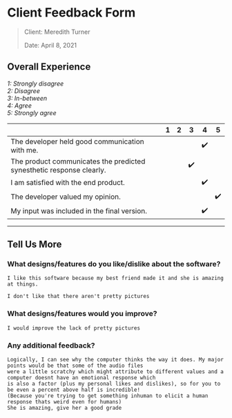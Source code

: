 # Client Feedback Form

> Client: Meredith Turner
>
> Date:   April 8, 2021

## Overall Experience
*1: Strongly disagree* </br>
*2: Disagree*</br>
*3: In-between*</br>
*4: Agree*</br>
*5: Strongly agree*


| | 1 | 2 | 3 | 4 | 5 |
|-| - | - | - | - | - |
| The developer held good communication with me. |  |  |  | :heavy_check_mark: |  | 
| The product communicates the predicted synesthetic response clearly. |  |  | :heavy_check_mark: |  |  |
| I am satisfied with the end product. |  |  |  | :heavy_check_mark: |  |
| The developer valued my opinion. |  |  |  |  | :heavy_check_mark: |
| My input was included in the final version. |  |  |  | :heavy_check_mark: |  

---

## Tell Us More

### What designs/features do you like/dislike about the software?

    I like this software because my best friend made it and she is amazing at things.
    
    I don't like that there aren't pretty pictures

### What designs/features would you improve?

    I would improve the lack of pretty pictures 

### Any additional feedback?

    Logically, I can see why the computer thinks the way it does. My major points would be that some of the audio files 
    were a little scratchy which might attribute to different values and a computer doesnt have an emotional response which 
    is also a factor (plus my personal likes and dislikes), so for you to be even a percent above half is incredible!
    (Because you're trying to get something inhuman to elicit a human response thats weird even for humans)
    She is amazing, give her a good grade

